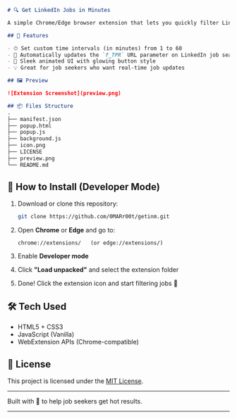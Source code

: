 
```markdown
# 🔍 Get LinkedIn Jobs in Minutes

A simple Chrome/Edge browser extension that lets you quickly filter LinkedIn job postings by how recently they were posted — in just **1 to 60 minutes**.

## 🚀 Features

- ⏱ Set custom time intervals (in minutes) from 1 to 60
- 🔗 Automatically updates the `f_TPR` URL parameter on LinkedIn job search pages
- 🎨 Sleek animated UI with glowing button style
- 💡 Great for job seekers who want real-time job updates

## 🖼️ Preview

![Extension Screenshot](preview.png)

## 📦 Files Structure
.
├── manifest.json
├── popup.html
├── popup.js
├── background.js
├── icon.png
├── LICENSE
├── preview.png
└── README.md
```
## 🧩 How to Install (Developer Mode)

1. Download or clone this repository:
   ```bash
   git clone https://github.com/0MARr00t/getinm.git
   ```

2. Open **Chrome** or **Edge** and go to:
   ```
   chrome://extensions/   (or edge://extensions/)
   ```

3. Enable **Developer mode**

4. Click **"Load unpacked"** and select the extension folder

5. Done! Click the extension icon and start filtering jobs 🚀

## 🛠️ Tech Used

- HTML5 + CSS3
- JavaScript (Vanilla)
- WebExtension APIs (Chrome-compatible)

## 📄 License

This project is licensed under the [MIT License](LICENSE).

---

Built with 💙 to help job seekers get hot results.

---